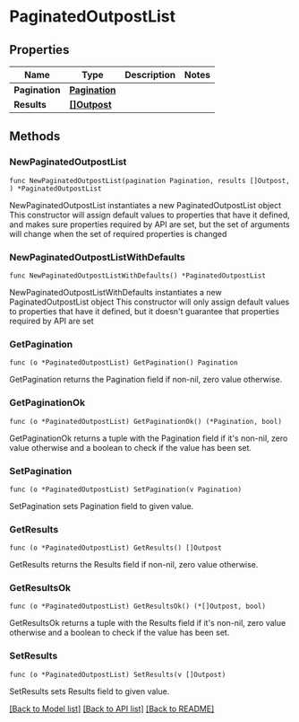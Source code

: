 # PaginatedOutpostList

## Properties

Name | Type | Description | Notes
------------ | ------------- | ------------- | -------------
**Pagination** | [**Pagination**](Pagination.md) |  | 
**Results** | [**[]Outpost**](Outpost.md) |  | 

## Methods

### NewPaginatedOutpostList

`func NewPaginatedOutpostList(pagination Pagination, results []Outpost, ) *PaginatedOutpostList`

NewPaginatedOutpostList instantiates a new PaginatedOutpostList object
This constructor will assign default values to properties that have it defined,
and makes sure properties required by API are set, but the set of arguments
will change when the set of required properties is changed

### NewPaginatedOutpostListWithDefaults

`func NewPaginatedOutpostListWithDefaults() *PaginatedOutpostList`

NewPaginatedOutpostListWithDefaults instantiates a new PaginatedOutpostList object
This constructor will only assign default values to properties that have it defined,
but it doesn't guarantee that properties required by API are set

### GetPagination

`func (o *PaginatedOutpostList) GetPagination() Pagination`

GetPagination returns the Pagination field if non-nil, zero value otherwise.

### GetPaginationOk

`func (o *PaginatedOutpostList) GetPaginationOk() (*Pagination, bool)`

GetPaginationOk returns a tuple with the Pagination field if it's non-nil, zero value otherwise
and a boolean to check if the value has been set.

### SetPagination

`func (o *PaginatedOutpostList) SetPagination(v Pagination)`

SetPagination sets Pagination field to given value.


### GetResults

`func (o *PaginatedOutpostList) GetResults() []Outpost`

GetResults returns the Results field if non-nil, zero value otherwise.

### GetResultsOk

`func (o *PaginatedOutpostList) GetResultsOk() (*[]Outpost, bool)`

GetResultsOk returns a tuple with the Results field if it's non-nil, zero value otherwise
and a boolean to check if the value has been set.

### SetResults

`func (o *PaginatedOutpostList) SetResults(v []Outpost)`

SetResults sets Results field to given value.



[[Back to Model list]](../README.md#documentation-for-models) [[Back to API list]](../README.md#documentation-for-api-endpoints) [[Back to README]](../README.md)


